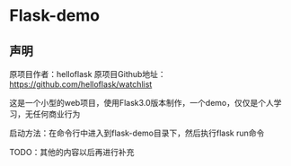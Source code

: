 # Flask-demo

## 声明

原项目作者：helloflask
原项目Github地址：https://github.com/helloflask/watchlist

这是一个小型的web项目，使用Flask3.0版本制作，一个demo，仅仅是个人学习，无任何商业行为

启动方法：在命令行中进入到flask-demo目录下，然后执行flask run命令

TODO：其他的内容以后再进行补充


